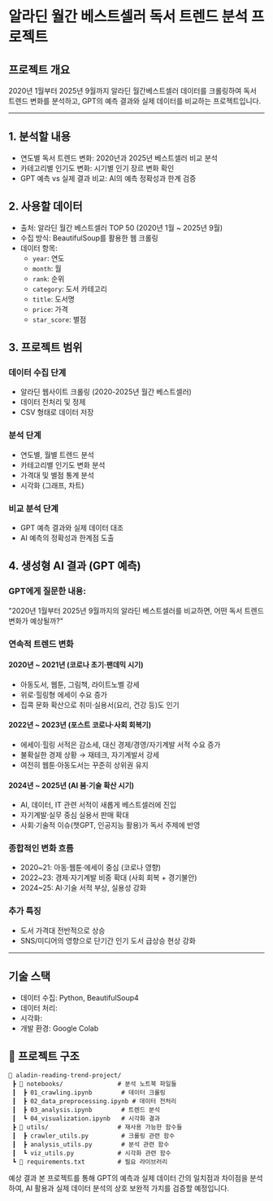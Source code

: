 # 알라딘 월간 베스트셀러 독서 트렌드 분석 프로젝트

## 프로젝트 개요
2020년 1월부터 2025년 9월까지 알라딘 월간베스트셀러 데이터를 크롤링하여 독서 트렌드 변화를 분석하고, GPT의 예측 결과와 실제 데이터를 비교하는 프로젝트입니다.

---

## 1. 분석할 내용
- 연도별 독서 트렌드 변화: 2020년과 2025년 베스트셀러 비교 분석
- 카테고리별 인기도 변화: 시기별 인기 장르 변화 확인
- GPT 예측 vs 실제 결과 비교: AI의 예측 정확성과 한계 검증

## 2. 사용할 데이터
- 출처: 알라딘 월간 베스트셀러 TOP 50 (2020년 1월 ~ 2025년 9월)
- 수집 방식: BeautifulSoup를 활용한 웹 크롤링
- 데이터 항목: 
  - `year`: 연도
  - `month`: 월
  - `rank`: 순위
  - `category`: 도서 카테고리
  - `title`: 도서명
  - `price`: 가격
  - `star_score`: 별점

## 3. 프로젝트 범위
### 데이터 수집 단계
- 알라딘 웹사이트 크롤링 (2020-2025년 월간 베스트셀러)
- 데이터 전처리 및 정제
- CSV 형태로 데이터 저장

### 분석 단계
- 연도별, 월별 트렌드 분석
- 카테고리별 인기도 변화 분석
- 가격대 및 별점 통계 분석
- 시각화 (그래프, 차트)

### 비교 분석 단계
- GPT 예측 결과와 실제 데이터 대조
- AI 예측의 정확성과 한계점 도출

## 4. 생성형 AI 결과 (GPT 예측)

### GPT에게 질문한 내용:
"2020년 1월부터 2025년 9월까지의 알라딘 베스트셀러를 비교하면, 어떤 독서 트렌드 변화가 예상될까?"

### 연속적 트렌드 변화

#### 2020년 ~ 2021년 (코로나 초기·팬데믹 시기)
- 아동도서, 웹툰, 그림책, 라이트노벨 강세
- 위로·힐링형 에세이 수요 증가
- 집콕 문화 확산으로 취미·실용서(요리, 건강 등)도 인기

#### 2022년 ~ 2023년 (포스트 코로나·사회 회복기)
- 에세이·힐링 서적은 감소세, 대신 경제/경영/자기계발 서적 수요 증가
- 불확실한 경제 상황 → 재테크, 자기계발서 강세
- 여전히 웹툰·아동도서는 꾸준히 상위권 유지

#### 2024년 ~ 2025년 (AI 붐·기술 확산 시기)
- AI, 데이터, IT 관련 서적이 새롭게 베스트셀러에 진입
- 자기계발·실무 중심 실용서 판매 확대
- 사회·기술적 이슈(챗GPT, 인공지능 활용)가 독서 주제에 반영

### 종합적인 변화 흐름
- 2020~21: 아동·웹툰·에세이 중심 (코로나 영향)
- 2022~23: 경제·자기계발 비중 확대 (사회 회복 + 경기불안)
- 2024~25: AI·기술 서적 부상, 실용성 강화

### 추가 특징
- 도서 가격대 전반적으로 상승
- SNS/미디어의 영향으로 단기간 인기 도서 급상승 현상 강화

---

## 기술 스택
- 데이터 수집: Python, BeautifulSoup4
- 데이터 처리:
- 시각화:
- 개발 환경: Google Colab

## 📁 프로젝트 구조
```
📂 aladin-reading-trend-project/
 ┣ 📂 notebooks/               # 분석 노트북 파일들
 ┃  ┣ 01_crawling.ipynb        # 데이터 크롤링
 ┃  ┣ 02_data_preprocessing.ipynb # 데이터 전처리
 ┃  ┣ 03_analysis.ipynb        # 트렌드 분석
 ┃  ┗ 04_visualization.ipynb   # 시각화 결과
 ┣ 📂 utils/                   # 재사용 가능한 함수들
 ┃  ┣ crawler_utils.py         # 크롤링 관련 함수
 ┃  ┣ analysis_utils.py        # 분석 관련 함수
 ┃  ┗ viz_utils.py            # 시각화 관련 함수
 ┗ 📜 requirements.txt         # 필요 라이브러리
```

예상 결과
본 프로젝트를 통해 GPT의 예측과 실제 데이터 간의 일치점과 차이점을 분석하여, AI 활용과 실제 데이터 분석의 상호 보완적 가치를 검증할 예정입니다.
